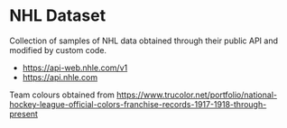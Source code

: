 # NHL Dataset
Collection of samples of NHL data obtained through their public API and modified by custom code.
- https://api-web.nhle.com/v1
- https://api.nhle.com

Team colours obtained from https://www.trucolor.net/portfolio/national-hockey-league-official-colors-franchise-records-1917-1918-through-present 

